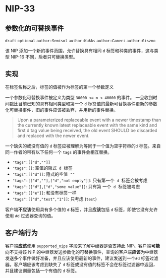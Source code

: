 # NIP-33

## 参数化的可替换事件

`draft` `optional` `author:Semisol` `author:Kukks` `author:Cameri` `author:Giszmo`

该 NIP 添加一个新的事件范围，允许替换具有相同 `d` 标签和种类的事件，这与类型 NIP-16 不同，后者只可替换类型。

## 实现

在标签名称之后，标签的值被作为标签的第一个参数定义

一个参数化可替换事件被定义为类型 `30000 <= n < 40000` 的事件。
一旦收到时间戳比目前已知的具有相同类型和第一个 `d` 标签值的最新可替换事件更新的参数化可替换事件，旧的事件应该被丢弃，并用新的事件替换。

> Upon a parameterized replaceable event with a newer timestamp than the currently known latest replaceable event with the same kind and first d tag value being received, the old event SHOULD be discarded and replaced with the newer event.

一个缺失的或没有值的 `d` 标签应被理解为等同于一个值为空字符串的`d` 标签。来自同一作者的带有以下任何一个 `tags` 的事件会相互替换。

- `"tags":[["d",""]]`
- `"tags":[]`: 空值的隐式  `d`  标签
- `"tags":[["d"]]`: 隐式的空值  `""`
- `"tags":[["d",""],["d","not empty"]]`: 只有第一个  `d`  标签会被考虑
- `"tags":[["d"],["d","some value"]]`: 只有第 一个  `d`  标签被考虑
- `"tags":[["e"]]`: 和没有标签一样
- `"tags":[["d","test","1"]]`: 只考虑 (`test`)

客户端**不应该**使用具有多个值的 `d` 标签，并且**应该**包括 `d` 标签，即使它没有允许使用 `#d` 过滤器查询的值。

## 客户端行为

客户端**应该**使用 `supported_nips` 字段来了解中继器是否支持此 NIP。客户端**可能**向不支持该 NIP 的中继器发送参数化的可替换事件，查询的客户端**应该**为中继器发送多个事件做好准备，并且应该使用最新的事件，建议发送到一个`#d` 标签过滤器。客户端应该考虑到缺失了 `d` 标签或没有值的标签不会在标签过滤器中返回，并且建议训量包括一个有值的 `d` 标签。

